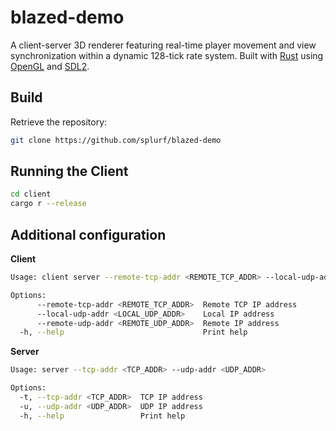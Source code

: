 # blazed-demo

A client-server 3D renderer featuring real-time player movement and view synchronization within a dynamic 128-tick rate system. Built with [Rust](https://www.rust-lang.org/) using [OpenGL](https://crates.io/crates/glow) and [SDL2](https://crates.io/crates/sdl2).

## Build
Retrieve the repository:
```bash
git clone https://github.com/splurf/blazed-demo
```

## Running the Client
```bash
cd client
cargo r --release
```

## Additional configuration
**Client**
```bash
Usage: client server --remote-tcp-addr <REMOTE_TCP_ADDR> --local-udp-addr <LOCAL_UDP_ADDR> --remote-udp-addr <REMOTE_UDP_ADDR>

Options:
      --remote-tcp-addr <REMOTE_TCP_ADDR>  Remote TCP IP address
      --local-udp-addr <LOCAL_UDP_ADDR>    Local IP address
      --remote-udp-addr <REMOTE_UDP_ADDR>  Remote IP address
  -h, --help                               Print help
```

**Server**
```bash
Usage: server --tcp-addr <TCP_ADDR> --udp-addr <UDP_ADDR>        

Options:
  -t, --tcp-addr <TCP_ADDR>  TCP IP address
  -u, --udp-addr <UDP_ADDR>  UDP IP address
  -h, --help                 Print help
```